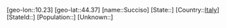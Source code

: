 ﻿---
location: [44.37,10.23]
type: City
tags:
- geo/City


SpocWebEntityId: 34648
isDeleted: false
confidential: public

---
[geo-lon::10.23]
[geo-lat::44.37]
[name::Succiso]
[State::]
[Country::[Italy](geo/Continent/Europe/Italy.md)]
[StateId::]
[Population::]
[Unknown::]

